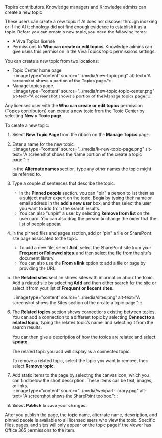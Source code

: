 Topics contributors, Knowledge managers and Knowledge admins can create a new topic  

These users can create a new topic if AI does not discover through indexing or if the AI technology did not find enough evidence to establish it as a topic. Before you can create a new topic, you need the following items: 
- A Viva Topics license 
- Permissions to **Who can create or edit topics**. Knowledge admins can give users this permission in the Viva Topics topic permissions settings. 

You can create a new topic from two locations: 
- Topic Center home page  
   :::image type="content" source="../media/new-topic.png" alt-text="A screenshot shows a portion of the Topics page.":::
- Manage topics page.  
   :::image type="content" source="../media/new-topic-topic-center.png" alt-text="A screenshot shows a portion of the Manage topics page.":::

Any licensed user with the **Who can create or edit topics** permission (Topics contributors) can create a new topic from the Topic Center by selecting **New > Topic page**.  

To create a new topic: 

1. Select **New Topic Page** from the ribbon on the **Manage Topics** page.  
2. Enter a name for the new topic.  
   :::image type="content" source="../media/k-new-topic-page.png" alt-text="A screenshot shows the Name portion of the create a topic page.":::
 
   In the **Alternate names** section, type any other names the topic might be referred to. 
3. Type a couple of sentences that describe the topic. 
   - In the **Pinned people** section, you can "pin" a person to list them as a subject matter expert on the topic. Begin by typing their name or email address in the **add a new user** box, and then select the user you want to add from the search results.  
   - You can also "unpin" a user by selecting  **Remove from list** on the user card. You can also drag the person to change the order that the list of people appear. 
4. In the pinned files and pages section, add or "pin" a file or SharePoint site page associated to the topic. 

   - To add a new file, select **Add**, select the SharePoint site from your **Frequent or Followed sites**, and then select the file from the site's document library. 
   - You can also use the **From a link** option to add a file or page by providing the URL. 
5. The **Related sites** section shows sites with information about the topic. Add a related site by selecting **Add** and then either search for the site or select it from your list of **Frequent or Recent sites**.  

   :::image type="content" source="../media/sites.png" alt-text="A screenshot shows the Sites section of the create a topic page.":::
6. The **Related topics** section shows connections existing between topics. You can add a connection to a different topic by selecting **Connect to a related topic**, typing the related topic's name, and selecting it from the search results. 

   You can then give a description of how the topics are related and select **Update**. 

   The related topic you add will display as a connected topic. 

   To remove a related topic, select the topic you want to remove, then select **Remove topic**. 

7. Add static items to the page by selecting the canvas icon, which you can find below the short description. These items can be text, images, or links.  
   :::image type="content" source="../media/webpart-library.png" alt-text="A screenshot shows the SharePoint toolbox.":::
 
8. Select **Publish** to save your changes. 

After you publish the page, the topic name, alternate name, description, and pinned people is available to all licensed users who view the topic. Specific files, pages, and sites will only appear on the topic page if the viewer has Office 365 permissions to the item.
